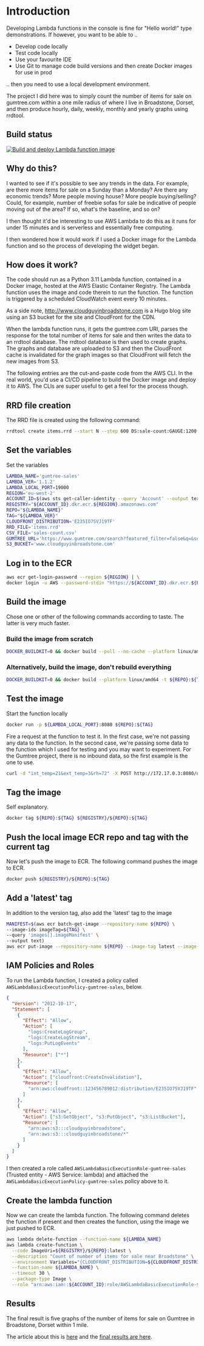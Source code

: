 # Introduction

Developing Lambda functions in the console is fine for "Hello world!" type demonstrations. If however, you want to be able to ..

- Develop code locally
- Test code locally
- Use your favourite IDE
- Use Git to manage code build versions and then create Docker images for use in prod

.. then you need to use a local development environment.

The project I did here was to simply count the number of items for sale on gumtree.com within a one mile radius of where I live in Broadstone, Dorset, and then produce hourly, daily, weekly, monthly and yearly graphs using rrdtool.

## Build status

[![Build and deploy Lambda function image](https://github.com/clicktechnology/gumtree-sales-image/actions/workflows/build-and-deploy.yml/badge.svg)](https://github.com/clicktechnology/gumtree-sales-image/actions/workflows/build-and-deploy.yml)

## Why do this?

I wanted to see if it's possible to see any trends in the data. For example, are there more items for sale on a Sunday than a Monday? Are there any economic trends? More people moving house? More people buying/selling? Could, for example, number of freebie sofas for sale be indicative of people moving out of the area? If so, what's the baseline, and so on?

I then thought it'd be interesting to use AWS Lambda to do this as it runs for under 15 minutes and is serverless and essentially free computing.

I then wondered how it would work if I used a Docker image for the Lambda function and so the process of developing the widget began.

## How does it work?

The code should run as a Python 3.11 Lambda function, contained in a Docker image, hosted at the AWS Elastic Container Registry. The Lambda function uses the image and code therein to run the function. The function is triggered by a scheduled CloudWatch event every 10 minutes.

As a side note, <http://www.cloudguyinbroadstone.com> is a Hugo blog site using an S3 bucket for the site and CloudFront for the CDN.

When the lambda function runs, it gets the gumtree.com URI, parses the response for the total number of items for sale and then writes the data to an rrdtool database. The rrdtool database is then used to create graphs.
The graphs and database are uploaded to S3 and then the CloudFront cache is invalidated for the graph images so that CloudFront will fetch the new images from S3.

The following entries are the cut-and-paste code from the AWS CLI. In the real world, you'd use a CI/CD pipeline to build the Docker image and deploy it to AWS. The CLIs are super useful to get a feel for the process though.

## RRD file creation

The RRD file is created using the following command:

```bash
rrdtool create items.rrd --start N --step 600 DS:sale-count:GAUGE:1200:U:U RRA:AVERAGE:0.5:1:10080 RRA:MAX:0.5:6:12960 RRA:MIN:0.5:6:12960
```

## Set the variables

Set the variables

```bash
LAMBDA_NAME='gumtree-sales'
LAMBDA_VER='1.1.2'
LAMBDA_LOCAL_PORT=19000
REGION='eu-west-2'
ACCOUNT_ID=$(aws sts get-caller-identity --query 'Account' --output text)
REGISTRY="${ACCOUNT_ID}.dkr.ecr.${REGION}.amazonaws.com"
REPO="${LAMBDA_NAME}"
TAG="${LAMBDA_VER}"
CLOUDFRONT_DISTRIBUTION='E235IO7SVJ19TF'
RRD_FILE='items.rrd'
CSV_FILE='sales-count.csv'
GUMTREE_URL='https://www.gumtree.com/search?featured_filter=false&q=&search_location=Broadstone%2C+Dorset&search_category=for-sale&distance=1&urgent_filter=false&sort=date&search_distance=1&search_scope=false&photos_filter=false'
S3_BUCKET='www.cloudguyinbroadstone.com'
```

## Log in to the ECR

```bash
aws ecr get-login-password --region ${REGION} | \
docker login -u AWS --password-stdin "https://${ACCOUNT_ID}.dkr.ecr.${REGION}.amazonaws.com"
```

## Build the image

Chose one or other of the following commands according to taste. The latter is very much faster.

### Build the image from scratch

```bash
DOCKER_BUILDKIT=0 && docker build --pull --no-cache --platform linux/amd64 -t ${REPO}:${TAG} .
```

### Alternatively, build the image, don't rebuild everything

```bash
DOCKER_BUILDKIT=0 && docker build --platform linux/amd64 -t ${REPO}:${TAG} .
```

## Test the image

Start the function locally

```bash
docker run -p ${LAMBDA_LOCAL_PORT}:8080 ${REPO}:${TAG}
```

Fire a request at the function to test it. In the first case, we're not passing any data to the function. In the second case, we're passing some data to the function which I used for testing and you may want to experiment. For the Gumtree project, there is no inbound data, so the first example is the one to use.

```bash
curl -d "int_temp=21&ext_temp=3&rh=72" -X POST http://172.17.0.3:8080/data
```

## Tag the image

Self explanatory.

```bash
docker tag ${REPO}:${TAG} ${REGISTRY}/${REPO}:${TAG}
```

## Push the local image ECR repo and tag with the current tag

Now let's push the image to ECR. The following command pushes the image to ECR.

```bash
docker push ${REGISTRY}/${REPO}:${TAG}
```

## Add a 'latest' tag

In addition to the version tag, also add the 'latest' tag to the image

```bash
MANIFEST=$(aws ecr batch-get-image --repository-name ${REPO} \
--image-ids imageTag=${TAG} \
--query 'images[].imageManifest' \
--output text)
aws ecr put-image --repository-name ${REPO} --image-tag latest --image-manifest "$MANIFEST"
```

## IAM Policies and Roles

To run the Lambda function, I created a policy called `AWSLambdaBasicExecutionPolicy-gumtree-sales`, below.

```json
{
  "Version": "2012-10-17",
  "Statement": [
    {
      "Effect": "Allow",
      "Action": [
        "logs:CreateLogGroup",
        "logs:CreateLogStream",
        "logs:PutLogEvents"
      ],
      "Resource": ["*"]
    },
    {
      "Effect": "Allow",
      "Action": ["cloudfront:CreateInvalidation"],
      "Resource": [
        "arn:aws:cloudfront::123456789012:distribution/E235IO7SVJ19TF"
      ]
    },
    {
      "Effect": "Allow",
      "Action": ["s3:GetObject", "s3:PutObject", "s3:ListBucket"],
      "Resource": [
        "arn:aws:s3:::cloudguyinbroadstone",
        "arn:aws:s3:::cloudguyinbroadstone/*"
      ]
    }
  ]
}
```

I then created a role called `AWSLambdaBasicExecutionRole-gumtree-sales` (Trusted entity - AWS Service: lambda) and attached the `AWSLambdaBasicExecutionPolicy-gumtree-sales` policy above to it.

## Create the lambda function

Now we can create the lambda function. The following command deletes the function if present and then creates the function, using the image we just pushed to ECR.

```bash
aws lambda delete-function --function-name ${LAMBDA_NAME}
aws lambda create-function \
  --code ImageUri=${REGISTRY}/${REPO}:latest \
  --description "Count of number of items for sale near Broadstone" \
  --environment Variables="{CLOUDFRONT_DISTRIBUTION=${CLOUDFRONT_DISTRIBUTION},RRD_FILE=${RRD_FILE},CSV_FILE=${CSV_FILE},GUMTREE_URL=${GUMTREE_URL},S3_BUCKET=${S3_BUCKET}}" \
  --function-name ${LAMBDA_NAME} \
  --timeout 30 \
  --package-type Image \
  --role "arn:aws:iam::${ACCOUNT_ID}:role/AWSLambdaBasicExecutionRole-${LAMBDA_NAME}"
```

## Results

The final result is five graphs of the number of items for sale on Gumtree in Broadstone, Dorset within 1 mile.

The article about this is [here](http://www.cloudguyinbroadstone.com/posts/for-sale/) and the [final results are here](http://www.cloudguyinbroadstone.com/posts/for-sale/#output).
